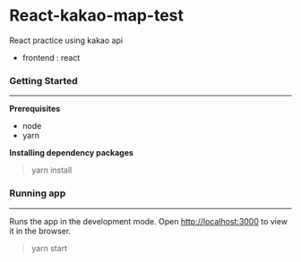 # React-kakao-map-test

React practice using kakao api 

* frontend : react

### Getting Started
***
__Prerequisites__
* node
* yarn

__Installing dependency packages__
> yarn install

### Running app
***
Runs the app in the development mode.
Open [http://localhost:3000](http://localhost:3000) to view it in the browser.
> yarn start


